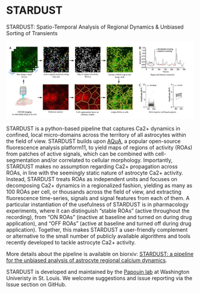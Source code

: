 # STARDUST
STARDUST: Spatio-Temporal Analysis of Regional Dynamics &amp; Unbiased Sorting of Transients

![STARDUST workflow](workflow.png)

STARDUST is a python-based pipeline that captures Ca2+ dynamics in confined, local micro-domains across the territory of all astrocytes within the field of view. STARDUST builds upon [AQuA](https://github.com/yu-lab-vt/AQuA/), a popular open-source fluorescence analysis platform11, to yield maps of regions of activity (ROAs) from patches of active signals, which can be combined with cell-segmentation and/or correlated to cellular morphology. Importantly, STARDUST makes no assumption regarding Ca2+ propagation across ROAs, in line with the seemingly static nature of astrocyte Ca2+ activity. Instead, STARDUST treats ROAs as independent units and focuses on decomposing Ca2+ dynamics in a regionalized fashion, yielding as many as 100 ROAs per cell, or thousands across the field of view, and extracting fluorescence time-series, signals and signal features from each of them. A particular instantiation of the usefulness of STARDUST is in pharmacology experiments, where it can distinguish “stable ROAs” (active throughout the recording), from “ON ROAs” (inactive at baseline and turned on during drug application), and “OFF ROAs” (active at baseline and turned off during drug application). Together, this makes STARDUST a user-friendly complement or alternative to the small number of publicly available algorithms and tools recently developed to tackle astrocyte Ca2+ activity. 

More details about the pipeline is available on biorxiv: [STARDUST: a pipeline for the unbiased analysis of astrocyte regional calcium dynamics](https://doi.org/10.1101/2024.04.04.588196). 

STARDUST is developed and maintained by the [Papouin lab](https://sites.wustl.edu/papouinlab/) at Washington Univeristy in St. Louis. We welcome suggestions and issue reporting via the Issue section on GitHub. 